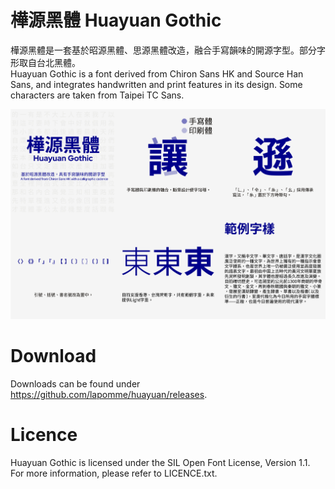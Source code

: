 # 樺源黑體 Huayuan Gothic

樺源黑體是一套基於昭源黑體、思源黑體改造，融合手寫韻味的開源字型。部分字形取自台北黑體。\
Huayuan Gothic is a font derived from Chiron Sans HK and Source Han Sans, and integrates handwritten and print features in its design. Some characters are taken from Taipei TC Sans.

![Intro](https://github.com/lapomme/huayuan/blob/main/img/intro.png)

# Download
Downloads can be found under https://github.com/lapomme/huayuan/releases. 
# Licence
Huayuan Gothic is licensed under the SIL Open Font License, Version 1.1. For more information, please refer to LICENCE.txt.
